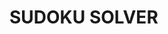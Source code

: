 # SUDOKU SOLVER

<!--
TODO:
+ Refactor
    - Return deepcopy of arrays
    - make indexes prettier
    - rethink some ideas
    - make color names prettier
    - iterator for cells in sudoku
    - Change Defaults
    - make it faaasssttteeerrr
    - Add option for randomness
    - Generalise to various strategies
    - Rethink Pattern

+ To Add
    - Arbitrary size sudoku
    - Writing to a file
    - GUI
    - Host it somewhere
    - Make a Website

+ To learn
    - Backtracking
    - circular imports
    
-->

